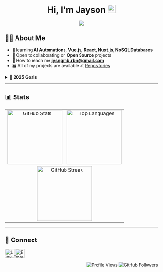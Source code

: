 <div align="center">

# Hi, I'm Jayson <img src="https://media.giphy.com/media/hvRJCLFzcasrR4ia7z/giphy.gif" width="26">

<p align="center">
<img src="https://img.shields.io/badge/Coffee-Fueled-%2332a852?style=flat-square&logo=buy-me-a-coffee&logoColor=white">
<p>
</div>

## 🙋‍♂️ About Me

- 🌱 learning **AI Automations**, **Vue.js**, **React**, **Nuxt.js**, **NoSQL Databases**
- 🤝 Open to collaborating on **Open Source** projects  
- 📧 How to reach me **jysngmb.rbn@gmail.com**
- 🗃️ All of my projects are available at [Repositories](https://github.com/jayror0?tab=repositories)

<details>
<summary><b>🎯 2025 Goals</b></summary>
<br>

- Master Vue.js ecosystem & typescript
- Build production Node.js apps
- Learn advanced database design
- Deep learning System Architecture

</details>

---

## 📊 Stats

<table align="center" width="100%">
  <tr>
    <td align="center">
      <img src="https://github-readme-stats.vercel.app/api?username=jayror0&show_icons=true&theme=vue-dark" alt="GitHub Stats" height="180">
    </td>
    <td align="center">
      <img src="https://github-readme-stats.vercel.app/api/top-langs/?username=jayror0&layout=compact&theme=vue-dark" alt="Top Languages" height="180">
    </td>
  </tr>
  <tr>
    <td align="center" colspan="2">
      <img src="https://streak-stats.demolab.com?user=jayror0&theme=default" alt="GitHub Streak" height="180">
    </td>
  </tr>
</table>

---

## 🤝 Connect

<p align="left">
  <a href="https://www.linkedin.com/in/jayro-gomba-8a7056365/" target="_blank">
    <img align="center" src="https://cdn.jsdelivr.net/gh/devicons/devicon/icons/linkedin/linkedin-original.svg" alt="LinkedIn" height="30" width="30" border="0" />
  </a>
  <a href="mailto:jysngoomba.rbn@gmail.com" target="_blank">
    <img align="center" src="https://cdn.jsdelivr.net/gh/devicons/devicon/icons/google/google-original.svg" alt="Email" height="30" width="30" border="0" />
  </a>
</p>

<p align="right"> 
  <img src="https://komarev.com/ghpvc/?username=jayror0" alt="Profile Views"/> 
  <img src="https://img.shields.io/github/followers/jayror0?label=Follow&style=social" alt="GitHub Followers"/> 
</p>
